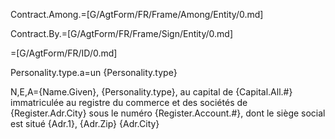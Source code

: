 Contract.Among.=[G/AgtForm/FR/Frame/Among/Entity/0.md]

Contract.By.=[G/AgtForm/FR/Frame/Sign/Entity/0.md]

=[G/AgtForm/FR/ID/0.md]
 
Personality.type.a=un {Personality.type}

N,E,A={Name.Given}, {Personality.type}, au capital de {Capital.All.#} immatriculée au registre du commerce et des sociétés de {Register.Adr.City} sous le numéro {Register.Account.#}, dont le siège social est situé {Adr.1}, {Adr.Zip} {Adr.City}